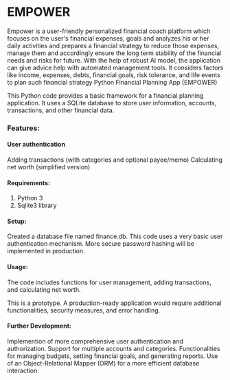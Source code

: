 # EMPOWER
Empower is a user-friendly personalized financial coach platform which focuses on the user's financial expenses, goals and analyzes his or her daily activities
and prepares a financial strategy to reduce those expenses, manage them and accordingly ensure the long term stability of the financial needs and risks for future.
With the help of robust AI model, the application can give advice help with automated management tools. It considers factors like income, expenses, debts, financial goals, risk tolerance, 
and life events to plan such financial strategy
Python Financial Planning App (EMPOWER)

This Python code provides a basic framework for a financial planning application. It uses a SQLite database to store user information, accounts, transactions, and other financial data.

**<h3>Features:</h3>**

**<h4>User authentication</h4>**
Adding transactions (with categories and optional payee/memo)
Calculating net worth (simplified version)

**<h4>Requirements:</h4>**

<ol><li>Python 3</li>
<li>Sqlite3 library</li></ol>

**<h4>Setup:</h4>**

Created a database file named finance.db.
This code uses a very basic user authentication mechanism. More secure password hashing will be implemented in production.

**<h4>Usage:</h4>**

The code includes functions for user management, adding transactions, and calculating net worth. 


This is a prototype. A production-ready application would require additional functionalities, security measures, and error handling.

**<h4>Further Development:</h4>**

Implemention of more comprehensive user authentication and authorization.
 Support for multiple accounts and categories.
Functionalities for managing budgets, setting financial goals, and generating reports.
Use of an Object-Relational Mapper (ORM) for a more efficient database interaction.
